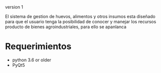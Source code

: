 
version 1 

El sistema de gestion de huevos, alimentos y otros insumos esta diseñado para que el usuario tenga la posibilidad de conocer y manejar los recursos producto de bienes agroindustriales, para ello se apanlanca
# Requerimientos 

- python 3.6 or older
- PyQt5

